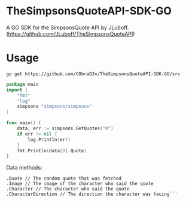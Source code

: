 # TheSimpsonsQuoteAPI-SDK-GO
A GO SDK for the SimpsonsQuote API by JLuboff. (https://github.com/JLuboff/TheSimpsonsQuoteAPI)

# Usage

`go get https://github.com/C0braD3v/TheSimpsonsQuoteAPI-SDK-GO/src`

```go
package main
import (
	"fmt"
	"log"
	simpsons "simpsons/simpsons"
)

func main() {
	data, err := simpsons.GetQuotes("0")
	if err != nil {
		log.Println(err)
	}
	fmt.Println(data[0].Quote)
}
```

Data methods:

```
.Quote // The random quote that was fetched
.Image // The image of the character who said the quote
.Character // The character who said the quote
.CharacterDirection // The direction the character was facing```
